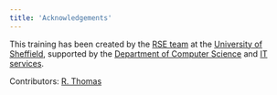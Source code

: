 ```yaml
---
title: 'Acknowledgements'
---
```


This training has been created by the [RSE team](https://rse.shef.ac.uk) at the
[University of Sheffield](https://www.sheffield.ac.uk/), supported by the
[Department of Computer Science](https://www.sheffield.ac.uk/dcs) and [IT
services](https://www.sheffield.ac.uk/it-services/research).

Contributors: [R. Thomas](https://github.com/Romain-Thomas-Shef)
